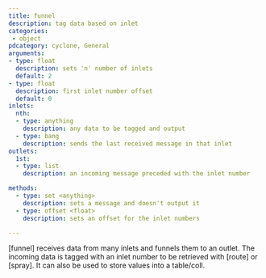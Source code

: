 ```yaml
---
title: funnel
description: tag data based on inlet
categories:
 - object
pdcategory: cyclone, General
arguments:
- type: float
  description: sets 'n' number of inlets
  default: 2
- type: float
  description: first inlet number offset
  default: 0
inlets:
  nth:
  - type: anything
    description: any data to be tagged and output
  - type: bang
    description: sends the last received message in that inlet
outlets:
  1st:
  - type: list
    description: an incoming message preceded with the inlet number

methods:
  - type: set <anything>
    description: sets a message and doesn't output it
  - type: offset <float>
    description: sets an offset for the inlet numbers

---
```


[funnel] receives data from many inlets and funnels them to an outlet. The incoming data is tagged with an inlet number to be retrieved with [route] or [spray]. It can also be used to store values into a table/coll.

